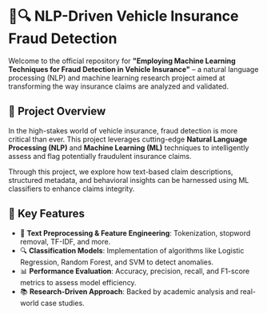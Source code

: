 # 🚗🔍 NLP-Driven Vehicle Insurance Fraud Detection

Welcome to the official repository for **"Employing Machine Learning Techniques for Fraud Detection in Vehicle Insurance"** – a natural language processing (NLP) and machine learning research project aimed at transforming the way insurance claims are analyzed and validated.

## 📌 Project Overview

In the high-stakes world of vehicle insurance, fraud detection is more critical than ever. This project leverages cutting-edge **Natural Language Processing (NLP)** and **Machine Learning (ML)** techniques to intelligently assess and flag potentially fraudulent insurance claims.

Through this project, we explore how text-based claim descriptions, structured metadata, and behavioral insights can be harnessed using ML classifiers to enhance claims integrity.

## 🚀 Key Features

- 🧠 **Text Preprocessing & Feature Engineering**: Tokenization, stopword removal, TF-IDF, and more.
- 🔍 **Classification Models**: Implementation of algorithms like Logistic Regression, Random Forest, and SVM to detect anomalies.
- 📊 **Performance Evaluation**: Accuracy, precision, recall, and F1-score metrics to assess model efficiency.
- 📚 **Research-Driven Approach**: Backed by academic analysis and real-world case studies.


